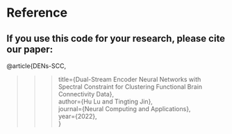 # Reference


If you use this code for your research, please cite our paper:
-------
@article{DENs-SCC,
>>>title={Dual-Stream Encoder Neural Networks with Spectral Constraint for Clustering Functional Brain Connectivity Data},<br>
>>>author={Hu Lu and Tingting Jin},<br>
>>>journal={Neural Computing and Applications},<br>
>>>year={2022},<br>
}
